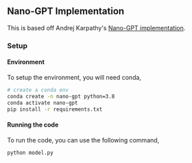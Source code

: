 ## Nano-GPT Implementation

This is based off Andrej Karpathy's [Nano-GPT implementation](https://github.com/karpathy/nanoGPT?tab=readme-ov-file).


### Setup

#### Environment
To setup the environment, you will need conda,
```bash
# create a conda env
conda create -n nano-gpt python=3.8
conda activate nano-gpt
pip install -r requirements.txt
```

#### Running the code
To run the code, you can use the following command,

```bash
python model.py
```
